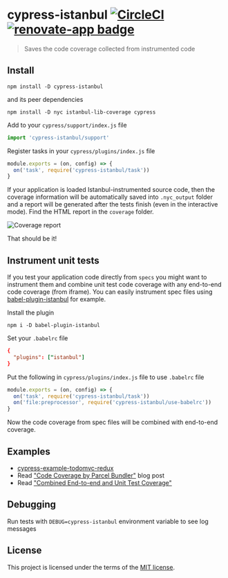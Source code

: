 # cypress-istanbul [![CircleCI](https://circleci.com/gh/cypress-io/cypress-istanbul.svg?style=svg)](https://circleci.com/gh/cypress-io/cypress-istanbul) [![renovate-app badge][renovate-badge]][renovate-app]

> Saves the code coverage collected from instrumented code

## Install

```shell
npm install -D cypress-istanbul
```

and its peer dependencies

```shell
npm install -D nyc istanbul-lib-coverage cypress
```

Add to your `cypress/support/index.js` file

```js
import 'cypress-istanbul/support'
```

Register tasks in your `cypress/plugins/index.js` file

```js
module.exports = (on, config) => {
  on('task', require('cypress-istanbul/task'))
}
```

If your application is loaded Istanbul-instrumented source code, then the coverage information will be automatically saved into `.nyc_output` folder and a report will be generated after the tests finish (even in the interactive mode). Find the HTML report in the `coverage` folder.

![Coverage report](images/coverage.jpg)

That should be it!

## Instrument unit tests

If you test your application code directly from `specs` you might want to instrument them and combine unit test code coverage with any end-to-end code coverage (from iframe). You can easily instrument spec files using [babel-plugin-istanbul](https://github.com/istanbuljs/babel-plugin-istanbul) for example.

Install the plugin

```
npm i -D babel-plugin-istanbul
```

Set your `.babelrc` file

```rc
{
  "plugins": ["istanbul"]
}
```

Put the following in `cypress/plugins/index.js` file to use `.babelrc` file

```js
module.exports = (on, config) => {
  on('task', require('cypress-istanbul/task'))
  on('file:preprocessor', require('cypress-istanbul/use-babelrc'))
}
```

Now the code coverage from spec files will be combined with end-to-end coverage.

## Examples

- [cypress-example-todomvc-redux](https://github.com/cypress-io/cypress-example-todomvc-redux)
- Read ["Code Coverage by Parcel Bundler"](https://glebbahmutov.com/blog/code-coverage-by-parcel/) blog post
- Read ["Combined End-to-end and Unit Test Coverage"](https://glebbahmutov.com/blog/combined-end-to-end-and-unit-test-coverage/)

## Debugging

Run tests with `DEBUG=cypress-istanbul` environment variable to see log messages

## License

This project is licensed under the terms of the [MIT license](/LICENSE.md).

[renovate-badge]: https://img.shields.io/badge/renovate-app-blue.svg
[renovate-app]: https://renovateapp.com/
